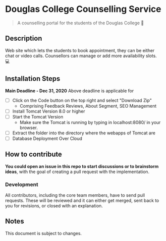 # Douglas College Counselling Service
>A counselling portal for the students of the Douglas College :book:  
## Description
Web site which lets the students to book appointment, they can be either chat or video calls. Counsellors can manage or add more availability slots. :computer:  
## Installation Steps
**Main Deadline - Dec 31, 2020** 
Above deadline is applicable for
 - [ ] Click on the Code button on the top right and select "Download Zip"
   - Comprising Feedback Reviews, About Segment, SEO Management
 - [ ] Install Tomcat Version 8.0 or higher
 - [ ] Start the Tomcat Version
   - Make sure the Tomcat is running by typing in localhost:8080/ in your browser.
 - [ ] Extract the folder into the directory where the webapps of Tomcat are
 - [ ] Database Deployment Over Cloud  
 ## How to contribute

**You could open an issue in this repo to start discussions or to brainstorm ideas**, with the goal of creating a pull request with the implementation.

### Development

All contributors, including the core team members, have to send pull requests. These will be reviewed and it can either get merged, sent back to you for revisions, or closed with an explanation.

## Notes 

This document is subject to changes.
